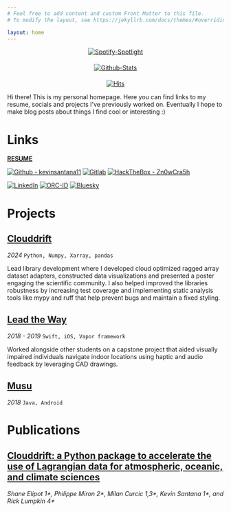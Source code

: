```yaml
---
# Feel free to add content and custom Front Matter to this file.
# To modify the layout, see https://jekyllrb.com/docs/themes/#overriding-theme-defaults

layout: home
---
```


<div style="display: flex; flex-direction: column; align-items: center; gap: 20px; padding 10px;">
    <a href="https://github.com/kittinan/spotify-github-profile">
        <img src="https://spotify-github-profile.kittinanx.com/api/view?uid=317r6vwh6butvzigdpl4zsv5rpz4&cover_image=true&theme=default&show_offline=false&background_color=121212&interchange=false" alt="Spotify-Spotlight" />
    </a>
    <a href="https://github.com/anuraghazra/github-readme-stats">
        <img src="https://github-readme-stats.vercel.app/api?username=kevinsantana11&count_private=true&show_icons=true&include_all_commits=true" alt="Github-Stats" />
    </a>
    <a href="https://hits.seeyoufarm.com">
        <img src="https://hits.seeyoufarm.com/api/count/incr/badge.svg?url=https%3A%2F%2Fkevins-lab.com&count_bg=%2379C83D&title_bg=%23555555&icon=&icon_color=%23E7E7E7&title=Views&edge_flat=false" alt="Hits" />
    </a>
</div>


Hi there! This is my personal homepage. Here you can find links to my resume, socials and projects I've previously worked on. Eventually I hope to make blog posts about things I find cool or interesting :)


# Links
[**RESUME**](https://github.com/kevinsantana11/resume)

[![Github - kevinsantana11](https://img.shields.io/badge/GitHub-100000?style=for-the-badge&logo=github&logoColor=white)](https://github.com/kevinsantana11)
[![Gitlab](https://img.shields.io/badge/GitLab-330F63?style=for-the-badge&logo=gitlab&logoColor=white)](https://gitlab.com/kevinsantana11)
[![HackTheBox - Zn0wCra5h](https://img.shields.io/badge/HackTheBox-111927?style=for-the-badge&logo=Hack%20The%20Box&logoColor=9FEF00)](https://app.hackthebox.com/profile/507242)

[![LinkedIn](https://img.shields.io/badge/LinkedIn-0077B5?style=for-the-badge&logo=linkedin&logoColor=white)](https://www.linkedin.com/in/kevin-santana/)
[![ORC-ID](https://img.shields.io/badge/orcid-A6CE39?style=for-the-badge&logo=orcid&logoColor=white)](https://orcid.org/0009-0003-8383-1212)
[![Bluesky](https://img.shields.io/badge/Bluesky-0285FF?logo=bluesky&logoColor=fff&style=for-the-badge)](https://bsky.app/profile/kevins-lab.com)

# Projects

## [Clouddrift](https://github.com/Cloud-Drift/clouddrift)
*2024* `Python, Numpy, Xarray, pandas`

Lead library development where I developed cloud optimized ragged array dataset adapters, constructed data visualizations and presented a poster engaging the scientific community. I also helped improved the libraries robustness by increasing test coverage and implementing static analysis tools like mypy and ruff that help prevent bugs and maintain a fixed styling. 

## [Lead the Way](https://gitlab.com/lead_the_way)
*2018 - 2019* `Swift, iOS, Vapor framework`

Worked alongside other students on a capstone project that aided visually impaired individuals navigate indoor locations using haptic and audio feedback by leveraging CAD drawings.

## [Musu](https://github.com/kevinsantana11/musu-android)
*2018* `Java, Android`

# Publications

## [Clouddrift: a Python package to accelerate the use of Lagrangian data for atmospheric, oceanic, and climate sciences](https://joss.theoj.org/papers/10.21105/joss.06742)
*Shane Elipot 1\*, Philippe Miron 2\*, Milan Curcic 1,3\*, Kevin Santana 1\*, and Rick Lumpkin 4\**